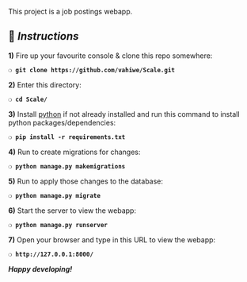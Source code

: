 This project is a job postings webapp.

## :page_with_curl:  _Instructions_

**1)** Fire up your favourite console & clone this repo somewhere:

__`❍ git clone https://github.com/vahiwe/Scale.git`__

**2)** Enter this directory:

__`❍ cd Scale/`__

**3)** Install [python](https://www.python.org/) if not already installed and run this command to install python packages/dependencies:

__`❍ pip install -r requirements.txt `__

**4)** Run to create migrations for changes:

__`❍ python manage.py makemigrations`__

**5)** Run to apply those changes to the database:

__`❍ python manage.py migrate`__

**6)** Start the server to view the webapp:

__`❍ python manage.py runserver `__

**7)** Open your browser and type in this URL to view the webapp:

__`❍ http://127.0.0.1:8000/`__

__*Happy developing!*__
